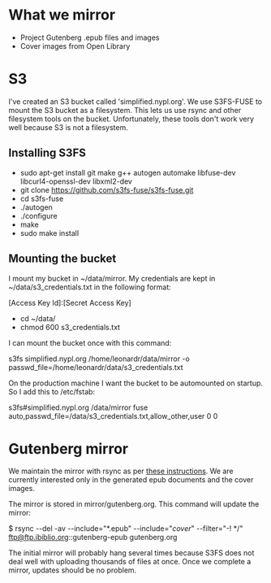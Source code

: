 # What we mirror

* Project Gutenberg .epub files and images
* Cover images from Open Library

# S3

I've created an S3 bucket called 'simplified.nypl.org'. We use S3FS-FUSE to mount the S3 bucket as a filesystem. This lets us use rsync and other filesystem tools on the bucket. Unfortunately, these tools don't work very well because S3 is not a filesystem.

## Installing S3FS

* sudo apt-get install git make g++ autogen automake libfuse-dev libcurl4-openssl-dev libxml2-dev
* git clone https://github.com/s3fs-fuse/s3fs-fuse.git
* cd s3fs-fuse
* ./autogen
* ./configure
* make
* sudo make install

## Mounting the bucket

I mount my bucket in ~/data/mirror. My credentials are kept in ~/data/s3_credentials.txt in the following format:

[Access Key Id]:[Secret Access Key]

* cd ~/data/
* chmod 600 s3_credentials.txt

I can mount the bucket once with this command:

s3fs simplified.nypl.org /home/leonardr/data/mirror -o passwd_file=/home/leonardr/data/s3_credentials.txt

On the production machine I want the bucket to be automounted on startup. So I add this to /etc/fstab:

s3fs#simplified.nypl.org /data/mirror fuse auto,passwd_file=/data/s3_credentials.txt,allow_other,user 0 0

# Gutenberg mirror

We maintain the mirror with rsync as per [these instructions](http://www.gutenberg.org/wiki/Gutenberg:Mirroring_How-To). We are currently interested only in the generated epub documents and the cover images. 

The mirror is stored in mirror/gutenberg.org. This command will update the mirror:

$ rsync --del -av --include="*.epub" --include="*cover*" --filter="-! */" ftp@ftp.ibiblio.org::gutenberg-epub gutenberg.org

The initial mirror will probably hang several times because S3FS does not deal well with uploading thousands of files at once. Once we complete a mirror, updates should be no problem. 